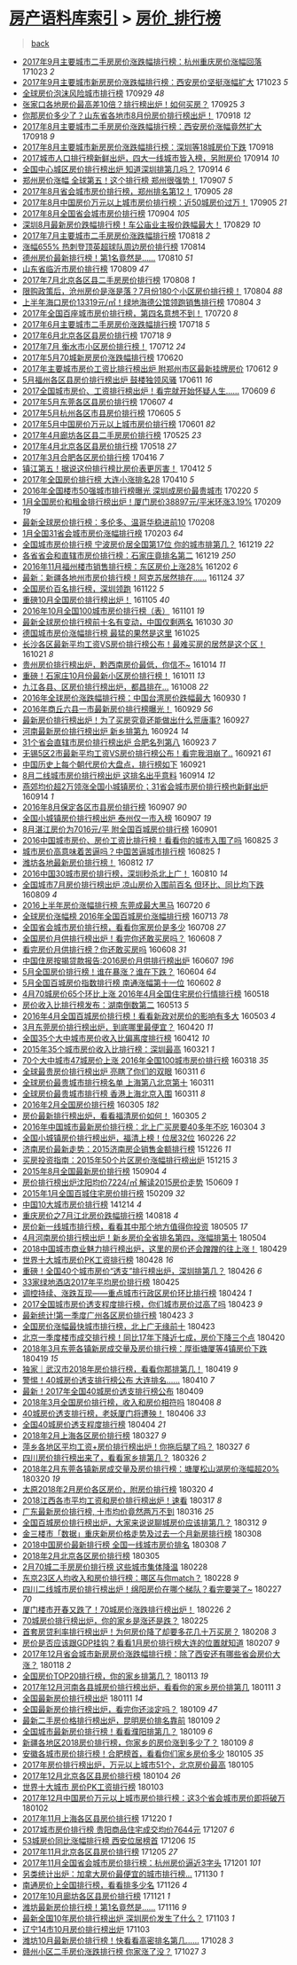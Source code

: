 [房产语料库索引](../../README.md)  > [房价_排行榜](房价_排行榜.md)
====
> [back](../README.md)

- [2017年9月主要城市二手房房价涨跌幅排行榜：杭州重庆房价涨幅回落](http://jkwz.applinzi.com/ittc/7027656280276206608.html#2017%E5%B9%B49%E6%9C%88%E4%B8%BB%E8%A6%81%E5%9F%8E%E5%B8%82%E4%BA%8C%E6%89%8B%E6%88%BF%E6%88%BF%E4%BB%B7%E6%B6%A8%E8%B7%8C%E5%B9%85%E6%8E%92%E8%A1%8C%E6%A6%9C%EF%BC%9A%E6%9D%AD%E5%B7%9E%E9%87%8D%E5%BA%86%E6%88%BF%E4%BB%B7%E6%B6%A8%E5%B9%85%E5%9B%9E%E8%90%BD) 171023 *2* 
- [2017年9月主要城市新房房价涨跌幅排行榜：西安房价坚挺涨幅扩大](http://jkwz.applinzi.com/ittc/7027646519044473873.html#2017%E5%B9%B49%E6%9C%88%E4%B8%BB%E8%A6%81%E5%9F%8E%E5%B8%82%E6%96%B0%E6%88%BF%E6%88%BF%E4%BB%B7%E6%B6%A8%E8%B7%8C%E5%B9%85%E6%8E%92%E8%A1%8C%E6%A6%9C%EF%BC%9A%E8%A5%BF%E5%AE%89%E6%88%BF%E4%BB%B7%E5%9D%9A%E6%8C%BA%E6%B6%A8%E5%B9%85%E6%89%A9%E5%A4%A7) 171023 *5* 
- [全球房价泡沫风险城市排行榜](http://jkwz.applinzi.com/ittc/7018838606490371089.html#%E5%85%A8%E7%90%83%E6%88%BF%E4%BB%B7%E6%B3%A1%E6%B2%AB%E9%A3%8E%E9%99%A9%E5%9F%8E%E5%B8%82%E6%8E%92%E8%A1%8C%E6%A6%9C) 170929 *48* 
- [张家口各地房价最高差10倍？排行榜出炉！如何买房？](http://jkwz.applinzi.com/ittc/7017225674119709713.html#%E5%BC%A0%E5%AE%B6%E5%8F%A3%E5%90%84%E5%9C%B0%E6%88%BF%E4%BB%B7%E6%9C%80%E9%AB%98%E5%B7%AE10%E5%80%8D%EF%BC%9F%E6%8E%92%E8%A1%8C%E6%A6%9C%E5%87%BA%E7%82%89%EF%BC%81%E5%A6%82%E4%BD%95%E4%B9%B0%E6%88%BF%EF%BC%9F) 170925 *3* 
- [你那房价多少了？山东省各地市8月份房价排行榜出炉！](http://jkwz.applinzi.com/ittc/7014669895319700497.html#%E4%BD%A0%E9%82%A3%E6%88%BF%E4%BB%B7%E5%A4%9A%E5%B0%91%E4%BA%86%EF%BC%9F%E5%B1%B1%E4%B8%9C%E7%9C%81%E5%90%84%E5%9C%B0%E5%B8%828%E6%9C%88%E4%BB%BD%E6%88%BF%E4%BB%B7%E6%8E%92%E8%A1%8C%E6%A6%9C%E5%87%BA%E7%82%89%EF%BC%81) 170918 *12* 
- [2017年8月主要城市二手房房价涨跌幅排行榜：西安房价涨幅竟然扩大](http://jkwz.applinzi.com/ittc/7014623207171294225.html#2017%E5%B9%B48%E6%9C%88%E4%B8%BB%E8%A6%81%E5%9F%8E%E5%B8%82%E4%BA%8C%E6%89%8B%E6%88%BF%E6%88%BF%E4%BB%B7%E6%B6%A8%E8%B7%8C%E5%B9%85%E6%8E%92%E8%A1%8C%E6%A6%9C%EF%BC%9A%E8%A5%BF%E5%AE%89%E6%88%BF%E4%BB%B7%E6%B6%A8%E5%B9%85%E7%AB%9F%E7%84%B6%E6%89%A9%E5%A4%A7) 170918 *9* 
- [2017年8月主要城市新房房价涨跌幅排行榜：深圳等18城房价下跌](http://jkwz.applinzi.com/ittc/7014596995069772817.html#2017%E5%B9%B48%E6%9C%88%E4%B8%BB%E8%A6%81%E5%9F%8E%E5%B8%82%E6%96%B0%E6%88%BF%E6%88%BF%E4%BB%B7%E6%B6%A8%E8%B7%8C%E5%B9%85%E6%8E%92%E8%A1%8C%E6%A6%9C%EF%BC%9A%E6%B7%B1%E5%9C%B3%E7%AD%8918%E5%9F%8E%E6%88%BF%E4%BB%B7%E4%B8%8B%E8%B7%8C) 170918  
- [2017城市人口排行榜新鲜出炉，四大一线城市皆入榜，另附房价](http://jkwz.applinzi.com/ittc/7013182086209602576.html#2017%E5%9F%8E%E5%B8%82%E4%BA%BA%E5%8F%A3%E6%8E%92%E8%A1%8C%E6%A6%9C%E6%96%B0%E9%B2%9C%E5%87%BA%E7%82%89%EF%BC%8C%E5%9B%9B%E5%A4%A7%E4%B8%80%E7%BA%BF%E5%9F%8E%E5%B8%82%E7%9A%86%E5%85%A5%E6%A6%9C%EF%BC%8C%E5%8F%A6%E9%99%84%E6%88%BF%E4%BB%B7) 170914 *10* 
- [全国中心城区房价排行榜出炉 知道深圳排第几吗？](http://jkwz.applinzi.com/ittc/7013194187959436305.html#%E5%85%A8%E5%9B%BD%E4%B8%AD%E5%BF%83%E5%9F%8E%E5%8C%BA%E6%88%BF%E4%BB%B7%E6%8E%92%E8%A1%8C%E6%A6%9C%E5%87%BA%E7%82%89+%E7%9F%A5%E9%81%93%E6%B7%B1%E5%9C%B3%E6%8E%92%E7%AC%AC%E5%87%A0%E5%90%97%EF%BC%9F) 170914 *6* 
- [郑州房价涨幅 全球第五！这个排行榜 郑州很强势！](http://jkwz.applinzi.com/ittc/7010498466999174161.html#%E9%83%91%E5%B7%9E%E6%88%BF%E4%BB%B7%E6%B6%A8%E5%B9%85+%E5%85%A8%E7%90%83%E7%AC%AC%E4%BA%94%EF%BC%81%E8%BF%99%E4%B8%AA%E6%8E%92%E8%A1%8C%E6%A6%9C+%E9%83%91%E5%B7%9E%E5%BE%88%E5%BC%BA%E5%8A%BF%EF%BC%81) 170907 *5* 
- [2017年8月省会城市房价排行榜，郑州排名第12！](http://jkwz.applinzi.com/ittc/7009861618589254673.html#2017%E5%B9%B48%E6%9C%88%E7%9C%81%E4%BC%9A%E5%9F%8E%E5%B8%82%E6%88%BF%E4%BB%B7%E6%8E%92%E8%A1%8C%E6%A6%9C%EF%BC%8C%E9%83%91%E5%B7%9E%E6%8E%92%E5%90%8D%E7%AC%AC12%EF%BC%81) 170905 *28* 
- [2017年8月中国房价万元以上城市房价排行榜：近50城房价过万！](http://jkwz.applinzi.com/ittc/7009762284363318288.html#2017%E5%B9%B48%E6%9C%88%E4%B8%AD%E5%9B%BD%E6%88%BF%E4%BB%B7%E4%B8%87%E5%85%83%E4%BB%A5%E4%B8%8A%E5%9F%8E%E5%B8%82%E6%88%BF%E4%BB%B7%E6%8E%92%E8%A1%8C%E6%A6%9C%EF%BC%9A%E8%BF%9150%E5%9F%8E%E6%88%BF%E4%BB%B7%E8%BF%87%E4%B8%87%EF%BC%81) 170905 *21* 
- [2017年8月全国省会城市房价排行榜](http://jkwz.applinzi.com/ittc/7009501604607427600.html#2017%E5%B9%B48%E6%9C%88%E5%85%A8%E5%9B%BD%E7%9C%81%E4%BC%9A%E5%9F%8E%E5%B8%82%E6%88%BF%E4%BB%B7%E6%8E%92%E8%A1%8C%E6%A6%9C) 170904 *105* 
- [深圳8月最新房价跌幅排行榜！车公庙业主报价跌幅最大！](http://jkwz.applinzi.com/ittc/7007254761487991824.html#%E6%B7%B1%E5%9C%B38%E6%9C%88%E6%9C%80%E6%96%B0%E6%88%BF%E4%BB%B7%E8%B7%8C%E5%B9%85%E6%8E%92%E8%A1%8C%E6%A6%9C%EF%BC%81%E8%BD%A6%E5%85%AC%E5%BA%99%E4%B8%9A%E4%B8%BB%E6%8A%A5%E4%BB%B7%E8%B7%8C%E5%B9%85%E6%9C%80%E5%A4%A7%EF%BC%81) 170829 *10* 
- [2017年7月主要城市二手房房价涨跌幅排行榜](http://jkwz.applinzi.com/ittc/7003107964419048465.html#2017%E5%B9%B47%E6%9C%88%E4%B8%BB%E8%A6%81%E5%9F%8E%E5%B8%82%E4%BA%8C%E6%89%8B%E6%88%BF%E6%88%BF%E4%BB%B7%E6%B6%A8%E8%B7%8C%E5%B9%85%E6%8E%92%E8%A1%8C%E6%A6%9C) 170818 *2* 
- [涨幅655% 热刺登顶英超球队周边房价排行榜](http://jkwz.applinzi.com/ittc/7001749638397559825.html#%E6%B6%A8%E5%B9%85655%25+%E7%83%AD%E5%88%BA%E7%99%BB%E9%A1%B6%E8%8B%B1%E8%B6%85%E7%90%83%E9%98%9F%E5%91%A8%E8%BE%B9%E6%88%BF%E4%BB%B7%E6%8E%92%E8%A1%8C%E6%A6%9C) 170814  
- [德州房价最新排行榜！第1名竟然是……](http://jkwz.applinzi.com/ittc/7000242854373622801.html#%E5%BE%B7%E5%B7%9E%E6%88%BF%E4%BB%B7%E6%9C%80%E6%96%B0%E6%8E%92%E8%A1%8C%E6%A6%9C%EF%BC%81%E7%AC%AC1%E5%90%8D%E7%AB%9F%E7%84%B6%E6%98%AF%E2%80%A6%E2%80%A6) 170810 *51* 
- [山东省临沂市房价排行榜](http://jkwz.applinzi.com/ittc/6999743096869618705.html#%E5%B1%B1%E4%B8%9C%E7%9C%81%E4%B8%B4%E6%B2%82%E5%B8%82%E6%88%BF%E4%BB%B7%E6%8E%92%E8%A1%8C%E6%A6%9C) 170809 *47* 
- [2017年7月北京各区县二手房房价排行榜](http://jkwz.applinzi.com/ittc/6999470338453554193.html#2017%E5%B9%B47%E6%9C%88%E5%8C%97%E4%BA%AC%E5%90%84%E5%8C%BA%E5%8E%BF%E4%BA%8C%E6%89%8B%E6%88%BF%E6%88%BF%E4%BB%B7%E6%8E%92%E8%A1%8C%E6%A6%9C) 170808 *1* 
- [限购政策后，沧州房价是涨是落？7月份180个小区房价排行榜！](http://jkwz.applinzi.com/ittc/6997921368690394128.html#%E9%99%90%E8%B4%AD%E6%94%BF%E7%AD%96%E5%90%8E%EF%BC%8C%E6%B2%A7%E5%B7%9E%E6%88%BF%E4%BB%B7%E6%98%AF%E6%B6%A8%E6%98%AF%E8%90%BD%EF%BC%9F7%E6%9C%88%E4%BB%BD180%E4%B8%AA%E5%B0%8F%E5%8C%BA%E6%88%BF%E4%BB%B7%E6%8E%92%E8%A1%8C%E6%A6%9C%EF%BC%81) 170804 *88* 
- [上半年海口房价13319元/㎡！绿地海德公馆领跑销售排行榜](http://jkwz.applinzi.com/ittc/6997914655673287697.html#%E4%B8%8A%E5%8D%8A%E5%B9%B4%E6%B5%B7%E5%8F%A3%E6%88%BF%E4%BB%B713319%E5%85%83%2F%E3%8E%A1%EF%BC%81%E7%BB%BF%E5%9C%B0%E6%B5%B7%E5%BE%B7%E5%85%AC%E9%A6%86%E9%A2%86%E8%B7%91%E9%94%80%E5%94%AE%E6%8E%92%E8%A1%8C%E6%A6%9C) 170804 *3* 
- [2017年全国百座城市房价排行榜，第四名意想不到！](http://jkwz.applinzi.com/ittc/6992331570919506960.html#2017%E5%B9%B4%E5%85%A8%E5%9B%BD%E7%99%BE%E5%BA%A7%E5%9F%8E%E5%B8%82%E6%88%BF%E4%BB%B7%E6%8E%92%E8%A1%8C%E6%A6%9C%EF%BC%8C%E7%AC%AC%E5%9B%9B%E5%90%8D%E6%84%8F%E6%83%B3%E4%B8%8D%E5%88%B0%EF%BC%81) 170720 *8* 
- [2017年6月主要城市二手房房价涨跌幅排行榜](http://jkwz.applinzi.com/ittc/6991692720035595281.html#2017%E5%B9%B46%E6%9C%88%E4%B8%BB%E8%A6%81%E5%9F%8E%E5%B8%82%E4%BA%8C%E6%89%8B%E6%88%BF%E6%88%BF%E4%BB%B7%E6%B6%A8%E8%B7%8C%E5%B9%85%E6%8E%92%E8%A1%8C%E6%A6%9C) 170718 *5* 
- [2017年6月北京各区县房价排行榜](http://jkwz.applinzi.com/ittc/6991686664102347792.html#2017%E5%B9%B46%E6%9C%88%E5%8C%97%E4%BA%AC%E5%90%84%E5%8C%BA%E5%8E%BF%E6%88%BF%E4%BB%B7%E6%8E%92%E8%A1%8C%E6%A6%9C) 170718 *9* 
- [2017年7月 衡水市小区房价排行榜！](http://jkwz.applinzi.com/ittc/6989407223707862033.html#2017%E5%B9%B47%E6%9C%88+%E8%A1%A1%E6%B0%B4%E5%B8%82%E5%B0%8F%E5%8C%BA%E6%88%BF%E4%BB%B7%E6%8E%92%E8%A1%8C%E6%A6%9C%EF%BC%81) 170712 *24* 
- [2017年5月70城新房房价涨跌幅排行榜](http://jkwz.applinzi.com/ittc/6981283408666690565.html#2017%E5%B9%B45%E6%9C%8870%E5%9F%8E%E6%96%B0%E6%88%BF%E6%88%BF%E4%BB%B7%E6%B6%A8%E8%B7%8C%E5%B9%85%E6%8E%92%E8%A1%8C%E6%A6%9C) 170620  
- [2017年主要城市房价工资比排行榜出炉 附郑州市区最新挂牌房价](http://jkwz.applinzi.com/ittc/6978287075307553797.html#2017%E5%B9%B4%E4%B8%BB%E8%A6%81%E5%9F%8E%E5%B8%82%E6%88%BF%E4%BB%B7%E5%B7%A5%E8%B5%84%E6%AF%94%E6%8E%92%E8%A1%8C%E6%A6%9C%E5%87%BA%E7%82%89+%E9%99%84%E9%83%91%E5%B7%9E%E5%B8%82%E5%8C%BA%E6%9C%80%E6%96%B0%E6%8C%82%E7%89%8C%E6%88%BF%E4%BB%B7) 170612 *9* 
- [5月福州各区县房价排行榜出炉 鼓楼独领风骚](http://jkwz.applinzi.com/ittc/6977961766242747396.html#5%E6%9C%88%E7%A6%8F%E5%B7%9E%E5%90%84%E5%8C%BA%E5%8E%BF%E6%88%BF%E4%BB%B7%E6%8E%92%E8%A1%8C%E6%A6%9C%E5%87%BA%E7%82%89+%E9%BC%93%E6%A5%BC%E7%8B%AC%E9%A2%86%E9%A3%8E%E9%AA%9A) 170611 *16* 
- [2017全国城市房价、工资排行榜出炉！看完就开始怀疑人生……](http://jkwz.applinzi.com/ittc/6977186833438868485.html#2017%E5%85%A8%E5%9B%BD%E5%9F%8E%E5%B8%82%E6%88%BF%E4%BB%B7%E3%80%81%E5%B7%A5%E8%B5%84%E6%8E%92%E8%A1%8C%E6%A6%9C%E5%87%BA%E7%82%89%EF%BC%81%E7%9C%8B%E5%AE%8C%E5%B0%B1%E5%BC%80%E5%A7%8B%E6%80%80%E7%96%91%E4%BA%BA%E7%94%9F%E2%80%A6%E2%80%A6) 170609 *6* 
- [2017年5月东莞各区县房价排行榜](http://jkwz.applinzi.com/ittc/6976449689569215492.html#2017%E5%B9%B45%E6%9C%88%E4%B8%9C%E8%8E%9E%E5%90%84%E5%8C%BA%E5%8E%BF%E6%88%BF%E4%BB%B7%E6%8E%92%E8%A1%8C%E6%A6%9C) 170607 *4* 
- [2017年5月杭州各区市县房价排行榜](http://jkwz.applinzi.com/ittc/6975742723188327429.html#2017%E5%B9%B45%E6%9C%88%E6%9D%AD%E5%B7%9E%E5%90%84%E5%8C%BA%E5%B8%82%E5%8E%BF%E6%88%BF%E4%BB%B7%E6%8E%92%E8%A1%8C%E6%A6%9C) 170605 *5* 
- [2017年5月中国房价万元以上城市房价排行榜](http://jkwz.applinzi.com/ittc/6974252828330558468.html#2017%E5%B9%B45%E6%9C%88%E4%B8%AD%E5%9B%BD%E6%88%BF%E4%BB%B7%E4%B8%87%E5%85%83%E4%BB%A5%E4%B8%8A%E5%9F%8E%E5%B8%82%E6%88%BF%E4%BB%B7%E6%8E%92%E8%A1%8C%E6%A6%9C) 170601 *82* 
- [2017年4月廊坊各区县二手房房价排行榜](http://jkwz.applinzi.com/ittc/6971560349084943365.html#2017%E5%B9%B44%E6%9C%88%E5%BB%8A%E5%9D%8A%E5%90%84%E5%8C%BA%E5%8E%BF%E4%BA%8C%E6%89%8B%E6%88%BF%E6%88%BF%E4%BB%B7%E6%8E%92%E8%A1%8C%E6%A6%9C) 170525 *23* 
- [2017年4月北京各区县房价排行榜](http://jkwz.applinzi.com/ittc/6968935613683205125.html#2017%E5%B9%B44%E6%9C%88%E5%8C%97%E4%BA%AC%E5%90%84%E5%8C%BA%E5%8E%BF%E6%88%BF%E4%BB%B7%E6%8E%92%E8%A1%8C%E6%A6%9C) 170518 *27* 
- [2017年3月合肥各区房价排行榜](http://jkwz.applinzi.com/ittc/6957081184415777796.html#2017%E5%B9%B43%E6%9C%88%E5%90%88%E8%82%A5%E5%90%84%E5%8C%BA%E6%88%BF%E4%BB%B7%E6%8E%92%E8%A1%8C%E6%A6%9C) 170416 *7* 
- [镇江第五！据说这份排行榜比房价表更厉害！](http://jkwz.applinzi.com/ittc/6955767736926995460.html#%E9%95%87%E6%B1%9F%E7%AC%AC%E4%BA%94%EF%BC%81%E6%8D%AE%E8%AF%B4%E8%BF%99%E4%BB%BD%E6%8E%92%E8%A1%8C%E6%A6%9C%E6%AF%94%E6%88%BF%E4%BB%B7%E8%A1%A8%E6%9B%B4%E5%8E%89%E5%AE%B3%EF%BC%81) 170412 *5* 
- [2017年全国房价排行榜 大连小涨排名28](http://jkwz.applinzi.com/ittc/6955015020508349444.html#2017%E5%B9%B4%E5%85%A8%E5%9B%BD%E6%88%BF%E4%BB%B7%E6%8E%92%E8%A1%8C%E6%A6%9C+%E5%A4%A7%E8%BF%9E%E5%B0%8F%E6%B6%A8%E6%8E%92%E5%90%8D28) 170410 *5* 
- [2016年全国楼市50强城市排行榜曝光 深圳成房价最贵城市](http://jkwz.applinzi.com/ittc/6936833667812033541.html#2016%E5%B9%B4%E5%85%A8%E5%9B%BD%E6%A5%BC%E5%B8%8250%E5%BC%BA%E5%9F%8E%E5%B8%82%E6%8E%92%E8%A1%8C%E6%A6%9C%E6%9B%9D%E5%85%89+%E6%B7%B1%E5%9C%B3%E6%88%90%E6%88%BF%E4%BB%B7%E6%9C%80%E8%B4%B5%E5%9F%8E%E5%B8%82) 170220 *5* 
- [1月全国房价和租金排行榜出炉！厦门房价38897元/平米环涨3.19%](http://jkwz.applinzi.com/ittc/6932691087016854533.html#1%E6%9C%88%E5%85%A8%E5%9B%BD%E6%88%BF%E4%BB%B7%E5%92%8C%E7%A7%9F%E9%87%91%E6%8E%92%E8%A1%8C%E6%A6%9C%E5%87%BA%E7%82%89%EF%BC%81%E5%8E%A6%E9%97%A8%E6%88%BF%E4%BB%B738897%E5%85%83%2F%E5%B9%B3%E7%B1%B3%E7%8E%AF%E6%B6%A83.19%25) 170209 *19* 
- [最新全球房价排行榜：多伦多、温哥华稳进前10](http://jkwz.applinzi.com/ittc/6932115262731191300.html#%E6%9C%80%E6%96%B0%E5%85%A8%E7%90%83%E6%88%BF%E4%BB%B7%E6%8E%92%E8%A1%8C%E6%A6%9C%EF%BC%9A%E5%A4%9A%E4%BC%A6%E5%A4%9A%E3%80%81%E6%B8%A9%E5%93%A5%E5%8D%8E%E7%A8%B3%E8%BF%9B%E5%89%8D10) 170208  
- [1月全国31省会城市房价涨幅排行榜](http://jkwz.applinzi.com/ittc/6930470973232120837.html#1%E6%9C%88%E5%85%A8%E5%9B%BD31%E7%9C%81%E4%BC%9A%E5%9F%8E%E5%B8%82%E6%88%BF%E4%BB%B7%E6%B6%A8%E5%B9%85%E6%8E%92%E8%A1%8C%E6%A6%9C) 170203 *64* 
- [全国城市房价排行榜 宁波房价居全国第17位 你的城市排第几？](http://jkwz.applinzi.com/ittc/6913387315077841924.html#%E5%85%A8%E5%9B%BD%E5%9F%8E%E5%B8%82%E6%88%BF%E4%BB%B7%E6%8E%92%E8%A1%8C%E6%A6%9C+%E5%AE%81%E6%B3%A2%E6%88%BF%E4%BB%B7%E5%B1%85%E5%85%A8%E5%9B%BD%E7%AC%AC17%E4%BD%8D+%E4%BD%A0%E7%9A%84%E5%9F%8E%E5%B8%82%E6%8E%92%E7%AC%AC%E5%87%A0%EF%BC%9F) 161219 *22* 
- [各省省会和直辖市房价排行榜：石家庄竟排名第二](http://jkwz.applinzi.com/ittc/6913289732863034372.html#%E5%90%84%E7%9C%81%E7%9C%81%E4%BC%9A%E5%92%8C%E7%9B%B4%E8%BE%96%E5%B8%82%E6%88%BF%E4%BB%B7%E6%8E%92%E8%A1%8C%E6%A6%9C%EF%BC%9A%E7%9F%B3%E5%AE%B6%E5%BA%84%E7%AB%9F%E6%8E%92%E5%90%8D%E7%AC%AC%E4%BA%8C) 161219 *250* 
- [2016年11月福州楼市销售排行榜：东区房价上涨28%](http://jkwz.applinzi.com/ittc/6906975471907898372.html#2016%E5%B9%B411%E6%9C%88%E7%A6%8F%E5%B7%9E%E6%A5%BC%E5%B8%82%E9%94%80%E5%94%AE%E6%8E%92%E8%A1%8C%E6%A6%9C%EF%BC%9A%E4%B8%9C%E5%8C%BA%E6%88%BF%E4%BB%B7%E4%B8%8A%E6%B6%A828%25) 161202 *6* 
- [最新：新疆各地州市房价排行榜！阿克苏居然排在……](http://jkwz.applinzi.com/ittc/6904000892692333572.html#%E6%9C%80%E6%96%B0%EF%BC%9A%E6%96%B0%E7%96%86%E5%90%84%E5%9C%B0%E5%B7%9E%E5%B8%82%E6%88%BF%E4%BB%B7%E6%8E%92%E8%A1%8C%E6%A6%9C%EF%BC%81%E9%98%BF%E5%85%8B%E8%8B%8F%E5%B1%85%E7%84%B6%E6%8E%92%E5%9C%A8%E2%80%A6%E2%80%A6) 161124 *37* 
- [全国房价百名排行榜，深圳领跑](http://jkwz.applinzi.com/ittc/6902578973078193156.html#%E5%85%A8%E5%9B%BD%E6%88%BF%E4%BB%B7%E7%99%BE%E5%90%8D%E6%8E%92%E8%A1%8C%E6%A6%9C%EF%BC%8C%E6%B7%B1%E5%9C%B3%E9%A2%86%E8%B7%91) 161122 *5* 
- [重磅10月全国房价排行榜出炉！](http://jkwz.applinzi.com/ittc/6896967250476532740.html#%E9%87%8D%E7%A3%8510%E6%9C%88%E5%85%A8%E5%9B%BD%E6%88%BF%E4%BB%B7%E6%8E%92%E8%A1%8C%E6%A6%9C%E5%87%BA%E7%82%89%EF%BC%81) 161105 *40* 
- [2016年10月全国100城市房价排行榜（表）](http://jkwz.applinzi.com/ittc/6895552471878861828.html#2016%E5%B9%B410%E6%9C%88%E5%85%A8%E5%9B%BD100%E5%9F%8E%E5%B8%82%E6%88%BF%E4%BB%B7%E6%8E%92%E8%A1%8C%E6%A6%9C%EF%BC%88%E8%A1%A8%EF%BC%89) 161101 *19* 
- [最新全球房价排行榜前十名有变动，中国仅剩两名](http://jkwz.applinzi.com/ittc/6894936675716695045.html#%E6%9C%80%E6%96%B0%E5%85%A8%E7%90%83%E6%88%BF%E4%BB%B7%E6%8E%92%E8%A1%8C%E6%A6%9C%E5%89%8D%E5%8D%81%E5%90%8D%E6%9C%89%E5%8F%98%E5%8A%A8%EF%BC%8C%E4%B8%AD%E5%9B%BD%E4%BB%85%E5%89%A9%E4%B8%A4%E5%90%8D) 161030 *30* 
- [德国城市房价涨幅排行榜 最猛的果然是这里](http://jkwz.applinzi.com/ittc/6893000922963117061.html#%E5%BE%B7%E5%9B%BD%E5%9F%8E%E5%B8%82%E6%88%BF%E4%BB%B7%E6%B6%A8%E5%B9%85%E6%8E%92%E8%A1%8C%E6%A6%9C+%E6%9C%80%E7%8C%9B%E7%9A%84%E6%9E%9C%E7%84%B6%E6%98%AF%E8%BF%99%E9%87%8C) 161025  
- [长沙各区最新平均工资VS房价排行榜公布！最难买房的居然是这个区！](http://jkwz.applinzi.com/ittc/6891484936833336325.html#%E9%95%BF%E6%B2%99%E5%90%84%E5%8C%BA%E6%9C%80%E6%96%B0%E5%B9%B3%E5%9D%87%E5%B7%A5%E8%B5%84VS%E6%88%BF%E4%BB%B7%E6%8E%92%E8%A1%8C%E6%A6%9C%E5%85%AC%E5%B8%83%EF%BC%81%E6%9C%80%E9%9A%BE%E4%B9%B0%E6%88%BF%E7%9A%84%E5%B1%85%E7%84%B6%E6%98%AF%E8%BF%99%E4%B8%AA%E5%8C%BA%EF%BC%81) 161021 *8* 
- [贵州房价排行榜出炉，黔西南房价最低，你信不~](http://jkwz.applinzi.com/ittc/6888874152433288197.html#%E8%B4%B5%E5%B7%9E%E6%88%BF%E4%BB%B7%E6%8E%92%E8%A1%8C%E6%A6%9C%E5%87%BA%E7%82%89%EF%BC%8C%E9%BB%94%E8%A5%BF%E5%8D%97%E6%88%BF%E4%BB%B7%E6%9C%80%E4%BD%8E%EF%BC%8C%E4%BD%A0%E4%BF%A1%E4%B8%8D%7E) 161014 *11* 
- [重磅！石家庄10月份最新小区房价排行榜！](http://jkwz.applinzi.com/ittc/6887739818372498436.html#%E9%87%8D%E7%A3%85%EF%BC%81%E7%9F%B3%E5%AE%B6%E5%BA%8410%E6%9C%88%E4%BB%BD%E6%9C%80%E6%96%B0%E5%B0%8F%E5%8C%BA%E6%88%BF%E4%BB%B7%E6%8E%92%E8%A1%8C%E6%A6%9C%EF%BC%81) 161011 *13* 
- [九江各县、区房价排行榜出炉，都昌排在...](http://jkwz.applinzi.com/ittc/6886738351364768772.html#%E4%B9%9D%E6%B1%9F%E5%90%84%E5%8E%BF%E3%80%81%E5%8C%BA%E6%88%BF%E4%BB%B7%E6%8E%92%E8%A1%8C%E6%A6%9C%E5%87%BA%E7%82%89%EF%BC%8C%E9%83%BD%E6%98%8C%E6%8E%92%E5%9C%A8...) 161008 *22* 
- [2016年全球房价涨跌幅排行榜：中国台湾房价跌幅最大](http://jkwz.applinzi.com/ittc/6883617517863437316.html#2016%E5%B9%B4%E5%85%A8%E7%90%83%E6%88%BF%E4%BB%B7%E6%B6%A8%E8%B7%8C%E5%B9%85%E6%8E%92%E8%A1%8C%E6%A6%9C%EF%BC%9A%E4%B8%AD%E5%9B%BD%E5%8F%B0%E6%B9%BE%E6%88%BF%E4%BB%B7%E8%B7%8C%E5%B9%85%E6%9C%80%E5%A4%A7) 160930 *1* 
- [2016年商丘六县一市最新房价排行榜曝光！](http://jkwz.applinzi.com/ittc/6883236490531832836.html#2016%E5%B9%B4%E5%95%86%E4%B8%98%E5%85%AD%E5%8E%BF%E4%B8%80%E5%B8%82%E6%9C%80%E6%96%B0%E6%88%BF%E4%BB%B7%E6%8E%92%E8%A1%8C%E6%A6%9C%E6%9B%9D%E5%85%89%EF%BC%81) 160929 *56* 
- [最新房价排行榜出炉！为了买房究竟还能做出什么荒唐事?](http://jkwz.applinzi.com/ittc/6882531007588205572.html#%E6%9C%80%E6%96%B0%E6%88%BF%E4%BB%B7%E6%8E%92%E8%A1%8C%E6%A6%9C%E5%87%BA%E7%82%89%EF%BC%81%E4%B8%BA%E4%BA%86%E4%B9%B0%E6%88%BF%E7%A9%B6%E7%AB%9F%E8%BF%98%E8%83%BD%E5%81%9A%E5%87%BA%E4%BB%80%E4%B9%88%E8%8D%92%E5%94%90%E4%BA%8B%3F) 160927  
- [河南最新房价排行榜出炉 新乡排第九](http://jkwz.applinzi.com/ittc/6881519739318305797.html#%E6%B2%B3%E5%8D%97%E6%9C%80%E6%96%B0%E6%88%BF%E4%BB%B7%E6%8E%92%E8%A1%8C%E6%A6%9C%E5%87%BA%E7%82%89+%E6%96%B0%E4%B9%A1%E6%8E%92%E7%AC%AC%E4%B9%9D) 160924 *14* 
- [31个省会直辖市房价排行榜出炉 合肥名列第八](http://jkwz.applinzi.com/ittc/6881110501899109381.html#31%E4%B8%AA%E7%9C%81%E4%BC%9A%E7%9B%B4%E8%BE%96%E5%B8%82%E6%88%BF%E4%BB%B7%E6%8E%92%E8%A1%8C%E6%A6%9C%E5%87%BA%E7%82%89+%E5%90%88%E8%82%A5%E5%90%8D%E5%88%97%E7%AC%AC%E5%85%AB) 160923 *7* 
- [无锡5区2市最新平均工资VS房价排行榜公布！看完我泪崩了..](http://jkwz.applinzi.com/ittc/6880312263096927236.html#%E6%97%A0%E9%94%A15%E5%8C%BA2%E5%B8%82%E6%9C%80%E6%96%B0%E5%B9%B3%E5%9D%87%E5%B7%A5%E8%B5%84VS%E6%88%BF%E4%BB%B7%E6%8E%92%E8%A1%8C%E6%A6%9C%E5%85%AC%E5%B8%83%EF%BC%81%E7%9C%8B%E5%AE%8C%E6%88%91%E6%B3%AA%E5%B4%A9%E4%BA%86..) 160921 *61* 
- [中国历史上每个朝代房价大盘点，排行榜如下](http://jkwz.applinzi.com/ittc/6880238482575868932.html#%E4%B8%AD%E5%9B%BD%E5%8E%86%E5%8F%B2%E4%B8%8A%E6%AF%8F%E4%B8%AA%E6%9C%9D%E4%BB%A3%E6%88%BF%E4%BB%B7%E5%A4%A7%E7%9B%98%E7%82%B9%EF%BC%8C%E6%8E%92%E8%A1%8C%E6%A6%9C%E5%A6%82%E4%B8%8B) 160921  
- [8月二线城市房价排行榜出炉 这排名出乎意料](http://jkwz.applinzi.com/ittc/6877724621142492164.html#8%E6%9C%88%E4%BA%8C%E7%BA%BF%E5%9F%8E%E5%B8%82%E6%88%BF%E4%BB%B7%E6%8E%92%E8%A1%8C%E6%A6%9C%E5%87%BA%E7%82%89+%E8%BF%99%E6%8E%92%E5%90%8D%E5%87%BA%E4%B9%8E%E6%84%8F%E6%96%99) 160914 *12* 
- [燕郊均价超2万领涨全国小城镇房价；31省会城市房价排行榜也新鲜出炉](http://jkwz.applinzi.com/ittc/6877679571402490885.html#%E7%87%95%E9%83%8A%E5%9D%87%E4%BB%B7%E8%B6%852%E4%B8%87%E9%A2%86%E6%B6%A8%E5%85%A8%E5%9B%BD%E5%B0%8F%E5%9F%8E%E9%95%87%E6%88%BF%E4%BB%B7%EF%BC%9B31%E7%9C%81%E4%BC%9A%E5%9F%8E%E5%B8%82%E6%88%BF%E4%BB%B7%E6%8E%92%E8%A1%8C%E6%A6%9C%E4%B9%9F%E6%96%B0%E9%B2%9C%E5%87%BA%E7%82%89) 160914 *1* 
- [2016年8月保定各区市县房价排行榜](http://jkwz.applinzi.com/ittc/6875087059651396613.html#2016%E5%B9%B48%E6%9C%88%E4%BF%9D%E5%AE%9A%E5%90%84%E5%8C%BA%E5%B8%82%E5%8E%BF%E6%88%BF%E4%BB%B7%E6%8E%92%E8%A1%8C%E6%A6%9C) 160907 *90* 
- [全国小城镇房价排行榜出炉 泰州仅一市入榜](http://jkwz.applinzi.com/ittc/6875015846421857285.html#%E5%85%A8%E5%9B%BD%E5%B0%8F%E5%9F%8E%E9%95%87%E6%88%BF%E4%BB%B7%E6%8E%92%E8%A1%8C%E6%A6%9C%E5%87%BA%E7%82%89+%E6%B3%B0%E5%B7%9E%E4%BB%85%E4%B8%80%E5%B8%82%E5%85%A5%E6%A6%9C) 160907 *19* 
- [8月湛江房价为7016元/平 附全国百城房价排行榜](http://jkwz.applinzi.com/ittc/6872856811543200772.html#8%E6%9C%88%E6%B9%9B%E6%B1%9F%E6%88%BF%E4%BB%B7%E4%B8%BA7016%E5%85%83%2F%E5%B9%B3+%E9%99%84%E5%85%A8%E5%9B%BD%E7%99%BE%E5%9F%8E%E6%88%BF%E4%BB%B7%E6%8E%92%E8%A1%8C%E6%A6%9C) 160901  
- [2016中国城市房价、房价工资比排行榜！看看你的城市入围了吗](http://jkwz.applinzi.com/ittc/6870373845856420868.html#2016%E4%B8%AD%E5%9B%BD%E5%9F%8E%E5%B8%82%E6%88%BF%E4%BB%B7%E3%80%81%E6%88%BF%E4%BB%B7%E5%B7%A5%E8%B5%84%E6%AF%94%E6%8E%92%E8%A1%8C%E6%A6%9C%EF%BC%81%E7%9C%8B%E7%9C%8B%E4%BD%A0%E7%9A%84%E5%9F%8E%E5%B8%82%E5%85%A5%E5%9B%B4%E4%BA%86%E5%90%97) 160825 *3* 
- [城市房价高意味着苦逼吗？中国苦逼城市排行榜](http://jkwz.applinzi.com/ittc/6870328663882597381.html#%E5%9F%8E%E5%B8%82%E6%88%BF%E4%BB%B7%E9%AB%98%E6%84%8F%E5%91%B3%E7%9D%80%E8%8B%A6%E9%80%BC%E5%90%97%EF%BC%9F%E4%B8%AD%E5%9B%BD%E8%8B%A6%E9%80%BC%E5%9F%8E%E5%B8%82%E6%8E%92%E8%A1%8C%E6%A6%9C) 160825 *1* 
- [潍坊各地最新房价排行榜！](http://jkwz.applinzi.com/ittc/6865386366153786372.html#%E6%BD%8D%E5%9D%8A%E5%90%84%E5%9C%B0%E6%9C%80%E6%96%B0%E6%88%BF%E4%BB%B7%E6%8E%92%E8%A1%8C%E6%A6%9C%EF%BC%81) 160812 *17* 
- [2016中国30城市房价排行榜，深圳秒杀北上广！](http://jkwz.applinzi.com/ittc/6864393108711801861.html#2016%E4%B8%AD%E5%9B%BD30%E5%9F%8E%E5%B8%82%E6%88%BF%E4%BB%B7%E6%8E%92%E8%A1%8C%E6%A6%9C%EF%BC%8C%E6%B7%B1%E5%9C%B3%E7%A7%92%E6%9D%80%E5%8C%97%E4%B8%8A%E5%B9%BF%EF%BC%81) 160810 *14* 
- [全国城市7月房价排行榜出炉 凉山房价入围前百名 但环比、同比均下跌](http://jkwz.applinzi.com/ittc/6864347708965520388.html#%E5%85%A8%E5%9B%BD%E5%9F%8E%E5%B8%827%E6%9C%88%E6%88%BF%E4%BB%B7%E6%8E%92%E8%A1%8C%E6%A6%9C%E5%87%BA%E7%82%89+%E5%87%89%E5%B1%B1%E6%88%BF%E4%BB%B7%E5%85%A5%E5%9B%B4%E5%89%8D%E7%99%BE%E5%90%8D+%E4%BD%86%E7%8E%AF%E6%AF%94%E3%80%81%E5%90%8C%E6%AF%94%E5%9D%87%E4%B8%8B%E8%B7%8C) 160809 *4* 
- [2016上半年房价涨幅排行榜 东莞成最大黑马](http://jkwz.applinzi.com/ittc/6857017627578467332.html#2016%E4%B8%8A%E5%8D%8A%E5%B9%B4%E6%88%BF%E4%BB%B7%E6%B6%A8%E5%B9%85%E6%8E%92%E8%A1%8C%E6%A6%9C+%E4%B8%9C%E8%8E%9E%E6%88%90%E6%9C%80%E5%A4%A7%E9%BB%91%E9%A9%AC) 160720 *6* 
- [全球房价涨幅榜 2016年全国百城房价涨幅排行榜](http://jkwz.applinzi.com/ittc/6854387037716874244.html#%E5%85%A8%E7%90%83%E6%88%BF%E4%BB%B7%E6%B6%A8%E5%B9%85%E6%A6%9C+2016%E5%B9%B4%E5%85%A8%E5%9B%BD%E7%99%BE%E5%9F%8E%E6%88%BF%E4%BB%B7%E6%B6%A8%E5%B9%85%E6%8E%92%E8%A1%8C%E6%A6%9C) 160713 *78* 
- [全国省会城市房价排行榜，看看你家房价是多少](http://jkwz.applinzi.com/ittc/6852538281014854661.html#%E5%85%A8%E5%9B%BD%E7%9C%81%E4%BC%9A%E5%9F%8E%E5%B8%82%E6%88%BF%E4%BB%B7%E6%8E%92%E8%A1%8C%E6%A6%9C%EF%BC%8C%E7%9C%8B%E7%9C%8B%E4%BD%A0%E5%AE%B6%E6%88%BF%E4%BB%B7%E6%98%AF%E5%A4%9A%E5%B0%91) 160708 *27* 
- [全国房价月供排行榜出炉！看完你还敢买房吗？](http://jkwz.applinzi.com/ittc/6841427207351960580.html#%E5%85%A8%E5%9B%BD%E6%88%BF%E4%BB%B7%E6%9C%88%E4%BE%9B%E6%8E%92%E8%A1%8C%E6%A6%9C%E5%87%BA%E7%82%89%EF%BC%81%E7%9C%8B%E5%AE%8C%E4%BD%A0%E8%BF%98%E6%95%A2%E4%B9%B0%E6%88%BF%E5%90%97%EF%BC%9F) 160608 *7* 
- [看完房价月供排行榜？你还敢买房吗](http://jkwz.applinzi.com/ittc/6841311303368705028.html#%E7%9C%8B%E5%AE%8C%E6%88%BF%E4%BB%B7%E6%9C%88%E4%BE%9B%E6%8E%92%E8%A1%8C%E6%A6%9C%EF%BC%9F%E4%BD%A0%E8%BF%98%E6%95%A2%E4%B9%B0%E6%88%BF%E5%90%97) 160608 *31* 
- [中国住房按揭贷款报告:2016房价月供排行榜出炉](http://jkwz.applinzi.com/ittc/6840917782199534597.html#%E4%B8%AD%E5%9B%BD%E4%BD%8F%E6%88%BF%E6%8C%89%E6%8F%AD%E8%B4%B7%E6%AC%BE%E6%8A%A5%E5%91%8A%3A2016%E6%88%BF%E4%BB%B7%E6%9C%88%E4%BE%9B%E6%8E%92%E8%A1%8C%E6%A6%9C%E5%87%BA%E7%82%89) 160607 *196* 
- [5月全国房价排行榜！谁在暴涨？谁在下跌？](http://jkwz.applinzi.com/ittc/6839932348208251909.html#5%E6%9C%88%E5%85%A8%E5%9B%BD%E6%88%BF%E4%BB%B7%E6%8E%92%E8%A1%8C%E6%A6%9C%EF%BC%81%E8%B0%81%E5%9C%A8%E6%9A%B4%E6%B6%A8%EF%BC%9F%E8%B0%81%E5%9C%A8%E4%B8%8B%E8%B7%8C%EF%BC%9F) 160604 *64* 
- [5月全国百城房价指数排行榜 南通涨幅第十一位](http://jkwz.applinzi.com/ittc/6839051579357135876.html#5%E6%9C%88%E5%85%A8%E5%9B%BD%E7%99%BE%E5%9F%8E%E6%88%BF%E4%BB%B7%E6%8C%87%E6%95%B0%E6%8E%92%E8%A1%8C%E6%A6%9C+%E5%8D%97%E9%80%9A%E6%B6%A8%E5%B9%85%E7%AC%AC%E5%8D%81%E4%B8%80%E4%BD%8D) 160602 *8* 
- [4月70城房价65个环比上涨 2016年4月全国住宅房价行情排行榜](http://jkwz.applinzi.com/ittc/6833522709732262917.html#4%E6%9C%8870%E5%9F%8E%E6%88%BF%E4%BB%B765%E4%B8%AA%E7%8E%AF%E6%AF%94%E4%B8%8A%E6%B6%A8+2016%E5%B9%B44%E6%9C%88%E5%85%A8%E5%9B%BD%E4%BD%8F%E5%AE%85%E6%88%BF%E4%BB%B7%E8%A1%8C%E6%83%85%E6%8E%92%E8%A1%8C%E6%A6%9C) 160518  
- [房价收入比排行榜发布：湖南倒数第二](http://jkwz.applinzi.com/ittc/6831629925135942661.html#%E6%88%BF%E4%BB%B7%E6%94%B6%E5%85%A5%E6%AF%94%E6%8E%92%E8%A1%8C%E6%A6%9C%E5%8F%91%E5%B8%83%EF%BC%9A%E6%B9%96%E5%8D%97%E5%80%92%E6%95%B0%E7%AC%AC%E4%BA%8C) 160513 *5* 
- [2016年4月全国百城房价排行榜！看看新政对房价的影响有多大](http://jkwz.applinzi.com/ittc/6828118883336455173.html#2016%E5%B9%B44%E6%9C%88%E5%85%A8%E5%9B%BD%E7%99%BE%E5%9F%8E%E6%88%BF%E4%BB%B7%E6%8E%92%E8%A1%8C%E6%A6%9C%EF%BC%81%E7%9C%8B%E7%9C%8B%E6%96%B0%E6%94%BF%E5%AF%B9%E6%88%BF%E4%BB%B7%E7%9A%84%E5%BD%B1%E5%93%8D%E6%9C%89%E5%A4%9A%E5%A4%A7) 160503 *4* 
- [3月东莞房价排行榜出炉，到底哪里最便宜？](http://jkwz.applinzi.com/ittc/6823310188916245509.html#3%E6%9C%88%E4%B8%9C%E8%8E%9E%E6%88%BF%E4%BB%B7%E6%8E%92%E8%A1%8C%E6%A6%9C%E5%87%BA%E7%82%89%EF%BC%8C%E5%88%B0%E5%BA%95%E5%93%AA%E9%87%8C%E6%9C%80%E4%BE%BF%E5%AE%9C%EF%BC%9F) 160420 *11* 
- [全国35个大中城市房价收入比偏离度排行榜](http://jkwz.applinzi.com/ittc/6820203309679772677.html#%E5%85%A8%E5%9B%BD35%E4%B8%AA%E5%A4%A7%E4%B8%AD%E5%9F%8E%E5%B8%82%E6%88%BF%E4%BB%B7%E6%94%B6%E5%85%A5%E6%AF%94%E5%81%8F%E7%A6%BB%E5%BA%A6%E6%8E%92%E8%A1%8C%E6%A6%9C) 160412 *10* 
- [2015年35个城市房价收入比排行榜：深圳最高](http://jkwz.applinzi.com/ittc/6812067424752894981.html#2015%E5%B9%B435%E4%B8%AA%E5%9F%8E%E5%B8%82%E6%88%BF%E4%BB%B7%E6%94%B6%E5%85%A5%E6%AF%94%E6%8E%92%E8%A1%8C%E6%A6%9C%EF%BC%9A%E6%B7%B1%E5%9C%B3%E6%9C%80%E9%AB%98) 160321 *1* 
- [70个大中城市47城房价上涨 2016年全国100城市房价排行榜](http://jkwz.applinzi.com/ittc/6810895280769598469.html#70%E4%B8%AA%E5%A4%A7%E4%B8%AD%E5%9F%8E%E5%B8%8247%E5%9F%8E%E6%88%BF%E4%BB%B7%E4%B8%8A%E6%B6%A8+2016%E5%B9%B4%E5%85%A8%E5%9B%BD100%E5%9F%8E%E5%B8%82%E6%88%BF%E4%BB%B7%E6%8E%92%E8%A1%8C%E6%A6%9C) 160318 *35* 
- [全球最贵房价排行榜出炉  亮瞎了你们的双眼](http://jkwz.applinzi.com/ittc/6808361507301622788.html#%E5%85%A8%E7%90%83%E6%9C%80%E8%B4%B5%E6%88%BF%E4%BB%B7%E6%8E%92%E8%A1%8C%E6%A6%9C%E5%87%BA%E7%82%89++%E4%BA%AE%E7%9E%8E%E4%BA%86%E4%BD%A0%E4%BB%AC%E7%9A%84%E5%8F%8C%E7%9C%BC) 160311 *6* 
- [全球房价最贵城市排行榜名单 上海第八北京第十](http://jkwz.applinzi.com/ittc/6808336613566317573.html#%E5%85%A8%E7%90%83%E6%88%BF%E4%BB%B7%E6%9C%80%E8%B4%B5%E5%9F%8E%E5%B8%82%E6%8E%92%E8%A1%8C%E6%A6%9C%E5%90%8D%E5%8D%95+%E4%B8%8A%E6%B5%B7%E7%AC%AC%E5%85%AB%E5%8C%97%E4%BA%AC%E7%AC%AC%E5%8D%81) 160311  
- [全球房价最贵城市排行榜 香港上海北京入围](http://jkwz.applinzi.com/ittc/6808269774375093253.html#%E5%85%A8%E7%90%83%E6%88%BF%E4%BB%B7%E6%9C%80%E8%B4%B5%E5%9F%8E%E5%B8%82%E6%8E%92%E8%A1%8C%E6%A6%9C+%E9%A6%99%E6%B8%AF%E4%B8%8A%E6%B5%B7%E5%8C%97%E4%BA%AC%E5%85%A5%E5%9B%B4) 160311 *8* 
- [2016年2月全国房价排行榜](http://jkwz.applinzi.com/ittc/6806109759895766021.html#2016%E5%B9%B42%E6%9C%88%E5%85%A8%E5%9B%BD%E6%88%BF%E4%BB%B7%E6%8E%92%E8%A1%8C%E6%A6%9C) 160305 *182* 
- [房价最新排行榜出炉，看看福清房价如何！](http://jkwz.applinzi.com/ittc/6806041974087877637.html#%E6%88%BF%E4%BB%B7%E6%9C%80%E6%96%B0%E6%8E%92%E8%A1%8C%E6%A6%9C%E5%87%BA%E7%82%89%EF%BC%8C%E7%9C%8B%E7%9C%8B%E7%A6%8F%E6%B8%85%E6%88%BF%E4%BB%B7%E5%A6%82%E4%BD%95%EF%BC%81) 160305 *2* 
- [2016年中国城市最新房价排行榜：北上广买房要40多年不吃](http://jkwz.applinzi.com/ittc/6805676538070565892.html#2016%E5%B9%B4%E4%B8%AD%E5%9B%BD%E5%9F%8E%E5%B8%82%E6%9C%80%E6%96%B0%E6%88%BF%E4%BB%B7%E6%8E%92%E8%A1%8C%E6%A6%9C%EF%BC%9A%E5%8C%97%E4%B8%8A%E5%B9%BF%E4%B9%B0%E6%88%BF%E8%A6%8140%E5%A4%9A%E5%B9%B4%E4%B8%8D%E5%90%83) 160304 *3* 
- [全国小城镇房价排行榜出炉，福清上榜！位居32位](http://jkwz.applinzi.com/ittc/6803243359002952709.html#%E5%85%A8%E5%9B%BD%E5%B0%8F%E5%9F%8E%E9%95%87%E6%88%BF%E4%BB%B7%E6%8E%92%E8%A1%8C%E6%A6%9C%E5%87%BA%E7%82%89%EF%BC%8C%E7%A6%8F%E6%B8%85%E4%B8%8A%E6%A6%9C%EF%BC%81%E4%BD%8D%E5%B1%8532%E4%BD%8D) 160226 *22* 
- [济南房价最新走势：2015济南房企销售金额排行榜](http://jkwz.applinzi.com/ittc/6779872916539966468.html#%E6%B5%8E%E5%8D%97%E6%88%BF%E4%BB%B7%E6%9C%80%E6%96%B0%E8%B5%B0%E5%8A%BF%EF%BC%9A2015%E6%B5%8E%E5%8D%97%E6%88%BF%E4%BC%81%E9%94%80%E5%94%AE%E9%87%91%E9%A2%9D%E6%8E%92%E8%A1%8C%E6%A6%9C) 151226 *11* 
- [买房投资指南：2015年50个片区房价涨幅排行榜出炉](http://jkwz.applinzi.com/ittc/6776150280400012292.html#%E4%B9%B0%E6%88%BF%E6%8A%95%E8%B5%84%E6%8C%87%E5%8D%97%EF%BC%9A2015%E5%B9%B450%E4%B8%AA%E7%89%87%E5%8C%BA%E6%88%BF%E4%BB%B7%E6%B6%A8%E5%B9%85%E6%8E%92%E8%A1%8C%E6%A6%9C%E5%87%BA%E7%82%89) 151215 *3* 
- [2015年8月全国最新房价排行榜](http://jkwz.applinzi.com/ittc/6738279113456403461.html#2015%E5%B9%B48%E6%9C%88%E5%85%A8%E5%9B%BD%E6%9C%80%E6%96%B0%E6%88%BF%E4%BB%B7%E6%8E%92%E8%A1%8C%E6%A6%9C) 150904 *4* 
- [房价排行榜出炉沈阳均价7224/㎡ 解读2015房价走势](http://jkwz.applinzi.com/ittc/547650611421096489.html#%E6%88%BF%E4%BB%B7%E6%8E%92%E8%A1%8C%E6%A6%9C%E5%87%BA%E7%82%89%E6%B2%88%E9%98%B3%E5%9D%87%E4%BB%B77224%2F%E3%8E%A1+%E8%A7%A3%E8%AF%BB2015%E6%88%BF%E4%BB%B7%E8%B5%B0%E5%8A%BF) 150609 *1* 
- [2015年1月全国百城住宅房价排行榜](http://jkwz.applinzi.com/ittc/547650611390166695.html#2015%E5%B9%B41%E6%9C%88%E5%85%A8%E5%9B%BD%E7%99%BE%E5%9F%8E%E4%BD%8F%E5%AE%85%E6%88%BF%E4%BB%B7%E6%8E%92%E8%A1%8C%E6%A6%9C) 150209 *32* 
- [中国10大城市房价排行榜](http://jkwz.applinzi.com/ittc/547650611379942302.html#%E4%B8%AD%E5%9B%BD10%E5%A4%A7%E5%9F%8E%E5%B8%82%E6%88%BF%E4%BB%B7%E6%8E%92%E8%A1%8C%E6%A6%9C) 141214 *4* 
- [重庆房价之7月江北房价跌幅排行榜](http://jkwz.applinzi.com/ittc/547650611370934437.html#%E9%87%8D%E5%BA%86%E6%88%BF%E4%BB%B7%E4%B9%8B7%E6%9C%88%E6%B1%9F%E5%8C%97%E6%88%BF%E4%BB%B7%E8%B7%8C%E5%B9%85%E6%8E%92%E8%A1%8C%E6%A6%9C) 140818 *4* 
- [房价新一线城市排行榜，看看其中那个地方值得你投资](http://jkwz.applinzi.com/ittc/7099592510714414086.html#%E6%88%BF%E4%BB%B7%E6%96%B0%E4%B8%80%E7%BA%BF%E5%9F%8E%E5%B8%82%E6%8E%92%E8%A1%8C%E6%A6%9C%EF%BC%8C%E7%9C%8B%E7%9C%8B%E5%85%B6%E4%B8%AD%E9%82%A3%E4%B8%AA%E5%9C%B0%E6%96%B9%E5%80%BC%E5%BE%97%E4%BD%A0%E6%8A%95%E8%B5%84) 180505 *17* 
- [4月河南房价排行榜出炉！新乡房价全省排名第四，涨幅排第十](http://jkwz.applinzi.com/ittc/7098976096769016843.html#4%E6%9C%88%E6%B2%B3%E5%8D%97%E6%88%BF%E4%BB%B7%E6%8E%92%E8%A1%8C%E6%A6%9C%E5%87%BA%E7%82%89%EF%BC%81%E6%96%B0%E4%B9%A1%E6%88%BF%E4%BB%B7%E5%85%A8%E7%9C%81%E6%8E%92%E5%90%8D%E7%AC%AC%E5%9B%9B%EF%BC%8C%E6%B6%A8%E5%B9%85%E6%8E%92%E7%AC%AC%E5%8D%81) 180504  
- [2018中国城市商业魅力排行榜出炉，这里的房价还会蹭蹭的往上涨！](http://jkwz.applinzi.com/ittc/7097371943122764806.html#2018%E4%B8%AD%E5%9B%BD%E5%9F%8E%E5%B8%82%E5%95%86%E4%B8%9A%E9%AD%85%E5%8A%9B%E6%8E%92%E8%A1%8C%E6%A6%9C%E5%87%BA%E7%82%89%EF%BC%8C%E8%BF%99%E9%87%8C%E7%9A%84%E6%88%BF%E4%BB%B7%E8%BF%98%E4%BC%9A%E8%B9%AD%E8%B9%AD%E7%9A%84%E5%BE%80%E4%B8%8A%E6%B6%A8%EF%BC%81) 180429  
- [世界十大城市房价PK工资排行榜](http://jkwz.applinzi.com/ittc/7096954892545688592.html#%E4%B8%96%E7%95%8C%E5%8D%81%E5%A4%A7%E5%9F%8E%E5%B8%82%E6%88%BF%E4%BB%B7PK%E5%B7%A5%E8%B5%84%E6%8E%92%E8%A1%8C%E6%A6%9C) 180428 *16* 
- [重磅！全国40个城市房价“透支”排行榜出炉，深圳排第几？](http://jkwz.applinzi.com/ittc/7096356630105162758.html#%E9%87%8D%E7%A3%85%EF%BC%81%E5%85%A8%E5%9B%BD40%E4%B8%AA%E5%9F%8E%E5%B8%82%E6%88%BF%E4%BB%B7%E2%80%9C%E9%80%8F%E6%94%AF%E2%80%9D%E6%8E%92%E8%A1%8C%E6%A6%9C%E5%87%BA%E7%82%89%EF%BC%8C%E6%B7%B1%E5%9C%B3%E6%8E%92%E7%AC%AC%E5%87%A0%EF%BC%9F) 180426 *6* 
- [33家绿地酒店2017年平均房价排行榜](http://jkwz.applinzi.com/ittc/7095808670325801990.html#33%E5%AE%B6%E7%BB%BF%E5%9C%B0%E9%85%92%E5%BA%972017%E5%B9%B4%E5%B9%B3%E5%9D%87%E6%88%BF%E4%BB%B7%E6%8E%92%E8%A1%8C%E6%A6%9C) 180425  
- [调控持续、涨跌互现——重点城市行政区房价环比排行榜](http://jkwz.applinzi.com/ittc/7095482689069253639.html#%E8%B0%83%E6%8E%A7%E6%8C%81%E7%BB%AD%E3%80%81%E6%B6%A8%E8%B7%8C%E4%BA%92%E7%8E%B0%E2%80%94%E2%80%94%E9%87%8D%E7%82%B9%E5%9F%8E%E5%B8%82%E8%A1%8C%E6%94%BF%E5%8C%BA%E6%88%BF%E4%BB%B7%E7%8E%AF%E6%AF%94%E6%8E%92%E8%A1%8C%E6%A6%9C) 180424 *1* 
- [2017全国城市房价透支程度排行榜，你们城市房价过高了吗](http://jkwz.applinzi.com/ittc/7095285945878447115.html#2017%E5%85%A8%E5%9B%BD%E5%9F%8E%E5%B8%82%E6%88%BF%E4%BB%B7%E9%80%8F%E6%94%AF%E7%A8%8B%E5%BA%A6%E6%8E%92%E8%A1%8C%E6%A6%9C%EF%BC%8C%E4%BD%A0%E4%BB%AC%E5%9F%8E%E5%B8%82%E6%88%BF%E4%BB%B7%E8%BF%87%E9%AB%98%E4%BA%86%E5%90%97) 180423 *9* 
- [最新统计!第一季度广州各区房价排行榜](http://jkwz.applinzi.com/ittc/7095138252912854027.html#%E6%9C%80%E6%96%B0%E7%BB%9F%E8%AE%A1%21%E7%AC%AC%E4%B8%80%E5%AD%A3%E5%BA%A6%E5%B9%BF%E5%B7%9E%E5%90%84%E5%8C%BA%E6%88%BF%E4%BB%B7%E6%8E%92%E8%A1%8C%E6%A6%9C) 180423 *3* 
- [全国房价涨幅最快城市排行榜，北上广无缘前十](http://jkwz.applinzi.com/ittc/7095138249209283595.html#%E5%85%A8%E5%9B%BD%E6%88%BF%E4%BB%B7%E6%B6%A8%E5%B9%85%E6%9C%80%E5%BF%AB%E5%9F%8E%E5%B8%82%E6%8E%92%E8%A1%8C%E6%A6%9C%EF%BC%8C%E5%8C%97%E4%B8%8A%E5%B9%BF%E6%97%A0%E7%BC%98%E5%89%8D%E5%8D%81) 180423  
- [北京一季度楼市成交排行榜！同比17年下降近七成，房价下降三个点](http://jkwz.applinzi.com/ittc/7094013780692567051.html#%E5%8C%97%E4%BA%AC%E4%B8%80%E5%AD%A3%E5%BA%A6%E6%A5%BC%E5%B8%82%E6%88%90%E4%BA%A4%E6%8E%92%E8%A1%8C%E6%A6%9C%EF%BC%81%E5%90%8C%E6%AF%9417%E5%B9%B4%E4%B8%8B%E9%99%8D%E8%BF%91%E4%B8%83%E6%88%90%EF%BC%8C%E6%88%BF%E4%BB%B7%E4%B8%8B%E9%99%8D%E4%B8%89%E4%B8%AA%E7%82%B9) 180420  
- [2018年3月东莞各镇新房成交量及房价排行榜：厚街塘厦等4镇房价下跌](http://jkwz.applinzi.com/ittc/7093694387597083659.html#2018%E5%B9%B43%E6%9C%88%E4%B8%9C%E8%8E%9E%E5%90%84%E9%95%87%E6%96%B0%E6%88%BF%E6%88%90%E4%BA%A4%E9%87%8F%E5%8F%8A%E6%88%BF%E4%BB%B7%E6%8E%92%E8%A1%8C%E6%A6%9C%EF%BC%9A%E5%8E%9A%E8%A1%97%E5%A1%98%E5%8E%A6%E7%AD%894%E9%95%87%E6%88%BF%E4%BB%B7%E4%B8%8B%E8%B7%8C) 180419 *15* 
- [独家｜武汉市2018年房价排行榜，看看你那排第几！](http://jkwz.applinzi.com/ittc/7093621878994502673.html#%E7%8B%AC%E5%AE%B6%EF%BD%9C%E6%AD%A6%E6%B1%89%E5%B8%822018%E5%B9%B4%E6%88%BF%E4%BB%B7%E6%8E%92%E8%A1%8C%E6%A6%9C%EF%BC%8C%E7%9C%8B%E7%9C%8B%E4%BD%A0%E9%82%A3%E6%8E%92%E7%AC%AC%E5%87%A0%EF%BC%81) 180419 *9* 
- [警惕！40城房价透支排行榜公布 大连排名……](http://jkwz.applinzi.com/ittc/7090261984719406096.html#%E8%AD%A6%E6%83%95%EF%BC%8140%E5%9F%8E%E6%88%BF%E4%BB%B7%E9%80%8F%E6%94%AF%E6%8E%92%E8%A1%8C%E6%A6%9C%E5%85%AC%E5%B8%83+%E5%A4%A7%E8%BF%9E%E6%8E%92%E5%90%8D%E2%80%A6%E2%80%A6) 180410 *7* 
- [最新！2017年全国40城房价透支排行榜公布](http://jkwz.applinzi.com/ittc/7090025018371343377.html#%E6%9C%80%E6%96%B0%EF%BC%812017%E5%B9%B4%E5%85%A8%E5%9B%BD40%E5%9F%8E%E6%88%BF%E4%BB%B7%E9%80%8F%E6%94%AF%E6%8E%92%E8%A1%8C%E6%A6%9C%E5%85%AC%E5%B8%83) 180409  
- [2018年3月全国房价排行榜，收入和房价相符吗](http://jkwz.applinzi.com/ittc/7089703614962729995.html#2018%E5%B9%B43%E6%9C%88%E5%85%A8%E5%9B%BD%E6%88%BF%E4%BB%B7%E6%8E%92%E8%A1%8C%E6%A6%9C%EF%BC%8C%E6%94%B6%E5%85%A5%E5%92%8C%E6%88%BF%E4%BB%B7%E7%9B%B8%E7%AC%A6%E5%90%97) 180408 *8* 
- [​40城房价透支排行榜，老妖厦门将遭殃！](http://jkwz.applinzi.com/ittc/7088926812333933585.html#%E2%80%8B40%E5%9F%8E%E6%88%BF%E4%BB%B7%E9%80%8F%E6%94%AF%E6%8E%92%E8%A1%8C%E6%A6%9C%EF%BC%8C%E8%80%81%E5%A6%96%E5%8E%A6%E9%97%A8%E5%B0%86%E9%81%AD%E6%AE%83%EF%BC%81) 180406 *33* 
- [全国40城房价透支程度排行榜](http://jkwz.applinzi.com/ittc/7088073212904866833.html#%E5%85%A8%E5%9B%BD40%E5%9F%8E%E6%88%BF%E4%BB%B7%E9%80%8F%E6%94%AF%E7%A8%8B%E5%BA%A6%E6%8E%92%E8%A1%8C%E6%A6%9C) 180404 *21* 
- [2018年2月上海各区房价排行榜](http://jkwz.applinzi.com/ittc/7085095012964762640.html#2018%E5%B9%B42%E6%9C%88%E4%B8%8A%E6%B5%B7%E5%90%84%E5%8C%BA%E6%88%BF%E4%BB%B7%E6%8E%92%E8%A1%8C%E6%A6%9C) 180327 *9* 
- [萍乡各地区平均工资+房价排行榜出炉！你拖后腿了吗？](http://jkwz.applinzi.com/ittc/7085094420217332742.html#%E8%90%8D%E4%B9%A1%E5%90%84%E5%9C%B0%E5%8C%BA%E5%B9%B3%E5%9D%87%E5%B7%A5%E8%B5%84%2B%E6%88%BF%E4%BB%B7%E6%8E%92%E8%A1%8C%E6%A6%9C%E5%87%BA%E7%82%89%EF%BC%81%E4%BD%A0%E6%8B%96%E5%90%8E%E8%85%BF%E4%BA%86%E5%90%97%EF%BC%9F) 180327 *6* 
- [四川房价排行榜出来了，看看家乡排第几？](http://jkwz.applinzi.com/ittc/7084900724297434123.html#%E5%9B%9B%E5%B7%9D%E6%88%BF%E4%BB%B7%E6%8E%92%E8%A1%8C%E6%A6%9C%E5%87%BA%E6%9D%A5%E4%BA%86%EF%BC%8C%E7%9C%8B%E7%9C%8B%E5%AE%B6%E4%B9%A1%E6%8E%92%E7%AC%AC%E5%87%A0%EF%BC%9F) 180326 *2* 
- [2018年2月东莞各镇新房成交量及房价排行榜：塘厦松山湖房价涨幅超20%](http://jkwz.applinzi.com/ittc/7082586408189690886.html#2018%E5%B9%B42%E6%9C%88%E4%B8%9C%E8%8E%9E%E5%90%84%E9%95%87%E6%96%B0%E6%88%BF%E6%88%90%E4%BA%A4%E9%87%8F%E5%8F%8A%E6%88%BF%E4%BB%B7%E6%8E%92%E8%A1%8C%E6%A6%9C%EF%BC%9A%E5%A1%98%E5%8E%A6%E6%9D%BE%E5%B1%B1%E6%B9%96%E6%88%BF%E4%BB%B7%E6%B6%A8%E5%B9%85%E8%B6%8520%25) 180320 *19* 
- [太原2018年2月房价各区房价，附房价排行榜](http://jkwz.applinzi.com/ittc/7082200422771328017.html#%E5%A4%AA%E5%8E%9F2018%E5%B9%B42%E6%9C%88%E6%88%BF%E4%BB%B7%E5%90%84%E5%8C%BA%E6%88%BF%E4%BB%B7%EF%BC%8C%E9%99%84%E6%88%BF%E4%BB%B7%E6%8E%92%E8%A1%8C%E6%A6%9C) 180320 *4* 
- [2018江西各市平均工资和房价排行榜出炉！速看](http://jkwz.applinzi.com/ittc/7081068609168475153.html#2018%E6%B1%9F%E8%A5%BF%E5%90%84%E5%B8%82%E5%B9%B3%E5%9D%87%E5%B7%A5%E8%B5%84%E5%92%8C%E6%88%BF%E4%BB%B7%E6%8E%92%E8%A1%8C%E6%A6%9C%E5%87%BA%E7%82%89%EF%BC%81%E9%80%9F%E7%9C%8B) 180317 *8* 
- [广东最新房价排行榜, 十市均价竟然两万不到](http://jkwz.applinzi.com/ittc/7081216641872692241.html#%E5%B9%BF%E4%B8%9C%E6%9C%80%E6%96%B0%E6%88%BF%E4%BB%B7%E6%8E%92%E8%A1%8C%E6%A6%9C%2C+%E5%8D%81%E5%B8%82%E5%9D%87%E4%BB%B7%E7%AB%9F%E7%84%B6%E4%B8%A4%E4%B8%87%E4%B8%8D%E5%88%B0) 180316 *25* 
- [全国百城房价排行榜出炉，大家来说说聊城房价应该排第几？](http://jkwz.applinzi.com/ittc/7079677938750718993.html#%E5%85%A8%E5%9B%BD%E7%99%BE%E5%9F%8E%E6%88%BF%E4%BB%B7%E6%8E%92%E8%A1%8C%E6%A6%9C%E5%87%BA%E7%82%89%EF%BC%8C%E5%A4%A7%E5%AE%B6%E6%9D%A5%E8%AF%B4%E8%AF%B4%E8%81%8A%E5%9F%8E%E6%88%BF%E4%BB%B7%E5%BA%94%E8%AF%A5%E6%8E%92%E7%AC%AC%E5%87%A0%EF%BC%9F) 180312 *9* 
- [金三楼市「数据」重庆新房价格走势及过去一个月新房排行榜](http://jkwz.applinzi.com/ittc/7078253408090063879.html#%E9%87%91%E4%B8%89%E6%A5%BC%E5%B8%82%E3%80%8C%E6%95%B0%E6%8D%AE%E3%80%8D%E9%87%8D%E5%BA%86%E6%96%B0%E6%88%BF%E4%BB%B7%E6%A0%BC%E8%B5%B0%E5%8A%BF%E5%8F%8A%E8%BF%87%E5%8E%BB%E4%B8%80%E4%B8%AA%E6%9C%88%E6%96%B0%E6%88%BF%E6%8E%92%E8%A1%8C%E6%A6%9C) 180308  
- [2018中国房价最新排行榜 全国一线城市房价排名](http://jkwz.applinzi.com/ittc/7078154252717655057.html#2018%E4%B8%AD%E5%9B%BD%E6%88%BF%E4%BB%B7%E6%9C%80%E6%96%B0%E6%8E%92%E8%A1%8C%E6%A6%9C+%E5%85%A8%E5%9B%BD%E4%B8%80%E7%BA%BF%E5%9F%8E%E5%B8%82%E6%88%BF%E4%BB%B7%E6%8E%92%E5%90%8D) 180308 *7* 
- [2018年2月北京各区房价排行榜](http://jkwz.applinzi.com/ittc/7076994071447208971.html#2018%E5%B9%B42%E6%9C%88%E5%8C%97%E4%BA%AC%E5%90%84%E5%8C%BA%E6%88%BF%E4%BB%B7%E6%8E%92%E8%A1%8C%E6%A6%9C) 180305  
- [2月70城二手房房价排行榜 这些城市集体降温](http://jkwz.applinzi.com/ittc/7075177704184087558.html#2%E6%9C%8870%E5%9F%8E%E4%BA%8C%E6%89%8B%E6%88%BF%E6%88%BF%E4%BB%B7%E6%8E%92%E8%A1%8C%E6%A6%9C+%E8%BF%99%E4%BA%9B%E5%9F%8E%E5%B8%82%E9%9B%86%E4%BD%93%E9%99%8D%E6%B8%A9) 180228  
- [东京23区人均收入和房价排行榜：哪区与你match？](http://jkwz.applinzi.com/ittc/7074811586261025802.html#%E4%B8%9C%E4%BA%AC23%E5%8C%BA%E4%BA%BA%E5%9D%87%E6%94%B6%E5%85%A5%E5%92%8C%E6%88%BF%E4%BB%B7%E6%8E%92%E8%A1%8C%E6%A6%9C%EF%BC%9A%E5%93%AA%E5%8C%BA%E4%B8%8E%E4%BD%A0match%EF%BC%9F) 180228 *9* 
- [四川二线城市房价排行榜出炉！绵阳房价在哪个梯队？看完要哭了~](http://jkwz.applinzi.com/ittc/7074776404271301639.html#%E5%9B%9B%E5%B7%9D%E4%BA%8C%E7%BA%BF%E5%9F%8E%E5%B8%82%E6%88%BF%E4%BB%B7%E6%8E%92%E8%A1%8C%E6%A6%9C%E5%87%BA%E7%82%89%EF%BC%81%E7%BB%B5%E9%98%B3%E6%88%BF%E4%BB%B7%E5%9C%A8%E5%93%AA%E4%B8%AA%E6%A2%AF%E9%98%9F%EF%BC%9F%E7%9C%8B%E5%AE%8C%E8%A6%81%E5%93%AD%E4%BA%86%7E) 180227 *70* 
- [厦门楼市开春又跌了！70城房价涨跌排行榜出炉！](http://jkwz.applinzi.com/ittc/7074319674588529670.html#%E5%8E%A6%E9%97%A8%E6%A5%BC%E5%B8%82%E5%BC%80%E6%98%A5%E5%8F%88%E8%B7%8C%E4%BA%86%EF%BC%8170%E5%9F%8E%E6%88%BF%E4%BB%B7%E6%B6%A8%E8%B7%8C%E6%8E%92%E8%A1%8C%E6%A6%9C%E5%87%BA%E7%82%89%EF%BC%81) 180226 *2* 
- [70城房价排行榜出炉，你的家乡是涨还是跌？](http://jkwz.applinzi.com/ittc/7074054971731739659.html#70%E5%9F%8E%E6%88%BF%E4%BB%B7%E6%8E%92%E8%A1%8C%E6%A6%9C%E5%87%BA%E7%82%89%EF%BC%8C%E4%BD%A0%E7%9A%84%E5%AE%B6%E4%B9%A1%E6%98%AF%E6%B6%A8%E8%BF%98%E6%98%AF%E8%B7%8C%EF%BC%9F) 180225  
- [首套房贷利率排行榜出炉！为何房价降了却要多花几十万买房？](http://jkwz.applinzi.com/ittc/7067776187374240778.html#%E9%A6%96%E5%A5%97%E6%88%BF%E8%B4%B7%E5%88%A9%E7%8E%87%E6%8E%92%E8%A1%8C%E6%A6%9C%E5%87%BA%E7%82%89%EF%BC%81%E4%B8%BA%E4%BD%95%E6%88%BF%E4%BB%B7%E9%99%8D%E4%BA%86%E5%8D%B4%E8%A6%81%E5%A4%9A%E8%8A%B1%E5%87%A0%E5%8D%81%E4%B8%87%E4%B9%B0%E6%88%BF%EF%BC%9F) 180208 *3* 
- [房价是否应该跟GDP挂钩？看看1月房价排行榜大连的位置就知道](http://jkwz.applinzi.com/ittc/7067275785033745415.html#%E6%88%BF%E4%BB%B7%E6%98%AF%E5%90%A6%E5%BA%94%E8%AF%A5%E8%B7%9FGDP%E6%8C%82%E9%92%A9%EF%BC%9F%E7%9C%8B%E7%9C%8B1%E6%9C%88%E6%88%BF%E4%BB%B7%E6%8E%92%E8%A1%8C%E6%A6%9C%E5%A4%A7%E8%BF%9E%E7%9A%84%E4%BD%8D%E7%BD%AE%E5%B0%B1%E7%9F%A5%E9%81%93) 180207 *9* 
- [2017年12月省会城市新房房价涨跌幅排行榜：除了西安还有哪些省会房价大涨？](http://jkwz.applinzi.com/ittc/7059927011865134097.html#2017%E5%B9%B412%E6%9C%88%E7%9C%81%E4%BC%9A%E5%9F%8E%E5%B8%82%E6%96%B0%E6%88%BF%E6%88%BF%E4%BB%B7%E6%B6%A8%E8%B7%8C%E5%B9%85%E6%8E%92%E8%A1%8C%E6%A6%9C%EF%BC%9A%E9%99%A4%E4%BA%86%E8%A5%BF%E5%AE%89%E8%BF%98%E6%9C%89%E5%93%AA%E4%BA%9B%E7%9C%81%E4%BC%9A%E6%88%BF%E4%BB%B7%E5%A4%A7%E6%B6%A8%EF%BC%9F) 180118 *2* 
- [全国房价TOP20排行榜，你的家乡排第几？](http://jkwz.applinzi.com/ittc/7057759083304584202.html#%E5%85%A8%E5%9B%BD%E6%88%BF%E4%BB%B7TOP20%E6%8E%92%E8%A1%8C%E6%A6%9C%EF%BC%8C%E4%BD%A0%E7%9A%84%E5%AE%B6%E4%B9%A1%E6%8E%92%E7%AC%AC%E5%87%A0%EF%BC%9F) 180113 *19* 
- [2017年12月河南各县城房价排行榜出炉，看看你的家乡房价排第几](http://jkwz.applinzi.com/ittc/7057312200035664913.html#2017%E5%B9%B412%E6%9C%88%E6%B2%B3%E5%8D%97%E5%90%84%E5%8E%BF%E5%9F%8E%E6%88%BF%E4%BB%B7%E6%8E%92%E8%A1%8C%E6%A6%9C%E5%87%BA%E7%82%89%EF%BC%8C%E7%9C%8B%E7%9C%8B%E4%BD%A0%E7%9A%84%E5%AE%B6%E4%B9%A1%E6%88%BF%E4%BB%B7%E6%8E%92%E7%AC%AC%E5%87%A0) 180111 *3* 
- [全国最新房价排行榜出炉](http://jkwz.applinzi.com/ittc/7057291097074566155.html#%E5%85%A8%E5%9B%BD%E6%9C%80%E6%96%B0%E6%88%BF%E4%BB%B7%E6%8E%92%E8%A1%8C%E6%A6%9C%E5%87%BA%E7%82%89) 180111 *14* 
- [全国最新房价排行榜出炉，看完你还淡定吗？](http://jkwz.applinzi.com/ittc/7056694518907143175.html#%E5%85%A8%E5%9B%BD%E6%9C%80%E6%96%B0%E6%88%BF%E4%BB%B7%E6%8E%92%E8%A1%8C%E6%A6%9C%E5%87%BA%E7%82%89%EF%BC%8C%E7%9C%8B%E5%AE%8C%E4%BD%A0%E8%BF%98%E6%B7%A1%E5%AE%9A%E5%90%97%EF%BC%9F) 180109 *47* 
- [最新二手房价格排行榜出炉，昆明房价排名靠前](http://jkwz.applinzi.com/ittc/7056635109694768135.html#%E6%9C%80%E6%96%B0%E4%BA%8C%E6%89%8B%E6%88%BF%E4%BB%B7%E6%A0%BC%E6%8E%92%E8%A1%8C%E6%A6%9C%E5%87%BA%E7%82%89%EF%BC%8C%E6%98%86%E6%98%8E%E6%88%BF%E4%BB%B7%E6%8E%92%E5%90%8D%E9%9D%A0%E5%89%8D) 180109 *2* 
- [全国城市最新房价排行榜！看看濮阳排第几？](http://jkwz.applinzi.com/ittc/7056629235563627537.html#%E5%85%A8%E5%9B%BD%E5%9F%8E%E5%B8%82%E6%9C%80%E6%96%B0%E6%88%BF%E4%BB%B7%E6%8E%92%E8%A1%8C%E6%A6%9C%EF%BC%81%E7%9C%8B%E7%9C%8B%E6%BF%AE%E9%98%B3%E6%8E%92%E7%AC%AC%E5%87%A0%EF%BC%9F) 180109 *6* 
- [新疆各地区2018房价排行榜，你家乡的房价涨到多少了？](http://jkwz.applinzi.com/ittc/7056621119560221706.html#%E6%96%B0%E7%96%86%E5%90%84%E5%9C%B0%E5%8C%BA2018%E6%88%BF%E4%BB%B7%E6%8E%92%E8%A1%8C%E6%A6%9C%EF%BC%8C%E4%BD%A0%E5%AE%B6%E4%B9%A1%E7%9A%84%E6%88%BF%E4%BB%B7%E6%B6%A8%E5%88%B0%E5%A4%9A%E5%B0%91%E4%BA%86%EF%BC%9F) 180109 *8* 
- [安徽各城市房价排行榜！合肥榜首，看看你们家乡房价多少](http://jkwz.applinzi.com/ittc/7055077306505102353.html#%E5%AE%89%E5%BE%BD%E5%90%84%E5%9F%8E%E5%B8%82%E6%88%BF%E4%BB%B7%E6%8E%92%E8%A1%8C%E6%A6%9C%EF%BC%81%E5%90%88%E8%82%A5%E6%A6%9C%E9%A6%96%EF%BC%8C%E7%9C%8B%E7%9C%8B%E4%BD%A0%E4%BB%AC%E5%AE%B6%E4%B9%A1%E6%88%BF%E4%BB%B7%E5%A4%9A%E5%B0%91) 180105 *35* 
- [2017年房价排行榜出炉，万元以上城市51个，北京房价最高](http://jkwz.applinzi.com/ittc/7055040695931241483.html#2017%E5%B9%B4%E6%88%BF%E4%BB%B7%E6%8E%92%E8%A1%8C%E6%A6%9C%E5%87%BA%E7%82%89%EF%BC%8C%E4%B8%87%E5%85%83%E4%BB%A5%E4%B8%8A%E5%9F%8E%E5%B8%8251%E4%B8%AA%EF%BC%8C%E5%8C%97%E4%BA%AC%E6%88%BF%E4%BB%B7%E6%9C%80%E9%AB%98) 180105  
- [2017年12月北京各区县房价排行榜](http://jkwz.applinzi.com/ittc/7054682266616202256.html#2017%E5%B9%B412%E6%9C%88%E5%8C%97%E4%BA%AC%E5%90%84%E5%8C%BA%E5%8E%BF%E6%88%BF%E4%BB%B7%E6%8E%92%E8%A1%8C%E6%A6%9C) 180104 *26* 
- [世界十大城市 房价PK工资排行榜](http://jkwz.applinzi.com/ittc/7054344344960500743.html#%E4%B8%96%E7%95%8C%E5%8D%81%E5%A4%A7%E5%9F%8E%E5%B8%82+%E6%88%BF%E4%BB%B7PK%E5%B7%A5%E8%B5%84%E6%8E%92%E8%A1%8C%E6%A6%9C) 180103  
- [2017年12月中国房价万元以上城市房价排行榜：这3个省会城市房价即将破万](http://jkwz.applinzi.com/ittc/7053998584289035274.html#2017%E5%B9%B412%E6%9C%88%E4%B8%AD%E5%9B%BD%E6%88%BF%E4%BB%B7%E4%B8%87%E5%85%83%E4%BB%A5%E4%B8%8A%E5%9F%8E%E5%B8%82%E6%88%BF%E4%BB%B7%E6%8E%92%E8%A1%8C%E6%A6%9C%EF%BC%9A%E8%BF%993%E4%B8%AA%E7%9C%81%E4%BC%9A%E5%9F%8E%E5%B8%82%E6%88%BF%E4%BB%B7%E5%8D%B3%E5%B0%86%E7%A0%B4%E4%B8%87) 180102  
- [2017年11月上海各区县房价排行榜](http://jkwz.applinzi.com/ittc/7049087593285682193.html#2017%E5%B9%B411%E6%9C%88%E4%B8%8A%E6%B5%B7%E5%90%84%E5%8C%BA%E5%8E%BF%E6%88%BF%E4%BB%B7%E6%8E%92%E8%A1%8C%E6%A6%9C) 171220 *1* 
- [2017城市房价排行榜 贵阳商品住宅成交均价7644元](http://jkwz.applinzi.com/ittc/7044307843568632848.html#2017%E5%9F%8E%E5%B8%82%E6%88%BF%E4%BB%B7%E6%8E%92%E8%A1%8C%E6%A6%9C+%E8%B4%B5%E9%98%B3%E5%95%86%E5%93%81%E4%BD%8F%E5%AE%85%E6%88%90%E4%BA%A4%E5%9D%87%E4%BB%B77644%E5%85%83) 171207 *6* 
- [53城房价同比涨幅排行榜 西安位居榜首](http://jkwz.applinzi.com/ittc/7044009825212564496.html#53%E5%9F%8E%E6%88%BF%E4%BB%B7%E5%90%8C%E6%AF%94%E6%B6%A8%E5%B9%85%E6%8E%92%E8%A1%8C%E6%A6%9C+%E8%A5%BF%E5%AE%89%E4%BD%8D%E5%B1%85%E6%A6%9C%E9%A6%96) 171206 *15* 
- [2017年11月北京各区县房价排行榜](http://jkwz.applinzi.com/ittc/7043557511104300049.html#2017%E5%B9%B411%E6%9C%88%E5%8C%97%E4%BA%AC%E5%90%84%E5%8C%BA%E5%8E%BF%E6%88%BF%E4%BB%B7%E6%8E%92%E8%A1%8C%E6%A6%9C) 171205 *27* 
- [2017年11月全国省会城市房价排行榜：杭州房价逼近3字头](http://jkwz.applinzi.com/ittc/7042155654960120848.html#2017%E5%B9%B411%E6%9C%88%E5%85%A8%E5%9B%BD%E7%9C%81%E4%BC%9A%E5%9F%8E%E5%B8%82%E6%88%BF%E4%BB%B7%E6%8E%92%E8%A1%8C%E6%A6%9C%EF%BC%9A%E6%9D%AD%E5%B7%9E%E6%88%BF%E4%BB%B7%E9%80%BC%E8%BF%913%E5%AD%97%E5%A4%B4) 171201 *101* 
- [另类统计出炉：加拿大房价最便宜的城市排行榜...](http://jkwz.applinzi.com/ittc/7041703401610544145.html#%E5%8F%A6%E7%B1%BB%E7%BB%9F%E8%AE%A1%E5%87%BA%E7%82%89%EF%BC%9A%E5%8A%A0%E6%8B%BF%E5%A4%A7%E6%88%BF%E4%BB%B7%E6%9C%80%E4%BE%BF%E5%AE%9C%E7%9A%84%E5%9F%8E%E5%B8%82%E6%8E%92%E8%A1%8C%E6%A6%9C...) 171130 *1* 
- [南通房价上全国排行榜，看看排多少名](http://jkwz.applinzi.com/ittc/7040289507058910225.html#%E5%8D%97%E9%80%9A%E6%88%BF%E4%BB%B7%E4%B8%8A%E5%85%A8%E5%9B%BD%E6%8E%92%E8%A1%8C%E6%A6%9C%EF%BC%8C%E7%9C%8B%E7%9C%8B%E6%8E%92%E5%A4%9A%E5%B0%91%E5%90%8D) 171126 *4* 
- [2017年10月廊坊各区县房价排行榜](http://jkwz.applinzi.com/ittc/7038346824589509648.html#2017%E5%B9%B410%E6%9C%88%E5%BB%8A%E5%9D%8A%E5%90%84%E5%8C%BA%E5%8E%BF%E6%88%BF%E4%BB%B7%E6%8E%92%E8%A1%8C%E6%A6%9C) 171121 *1* 
- [潍坊最新房价排行榜！第1名竟然是……](http://jkwz.applinzi.com/ittc/7036619127924458512.html#%E6%BD%8D%E5%9D%8A%E6%9C%80%E6%96%B0%E6%88%BF%E4%BB%B7%E6%8E%92%E8%A1%8C%E6%A6%9C%EF%BC%81%E7%AC%AC1%E5%90%8D%E7%AB%9F%E7%84%B6%E6%98%AF%E2%80%A6%E2%80%A6) 171116 *9* 
- [最新全国10年房价排行榜出炉 深圳房价发生了什么？](http://jkwz.applinzi.com/ittc/7031718690331034641.html#%E6%9C%80%E6%96%B0%E5%85%A8%E5%9B%BD10%E5%B9%B4%E6%88%BF%E4%BB%B7%E6%8E%92%E8%A1%8C%E6%A6%9C%E5%87%BA%E7%82%89+%E6%B7%B1%E5%9C%B3%E6%88%BF%E4%BB%B7%E5%8F%91%E7%94%9F%E4%BA%86%E4%BB%80%E4%B9%88%EF%BC%9F) 171103 *1* 
- [辽宁14市10月房价排行榜出炉](http://jkwz.applinzi.com/ittc/7031666084703372304.html#%E8%BE%BD%E5%AE%8114%E5%B8%8210%E6%9C%88%E6%88%BF%E4%BB%B7%E6%8E%92%E8%A1%8C%E6%A6%9C%E5%87%BA%E7%82%89) 171103  
- [潍坊10月最新房价排行榜！快看看高密排名第几……](http://jkwz.applinzi.com/ittc/7029538376628306960.html#%E6%BD%8D%E5%9D%8A10%E6%9C%88%E6%9C%80%E6%96%B0%E6%88%BF%E4%BB%B7%E6%8E%92%E8%A1%8C%E6%A6%9C%EF%BC%81%E5%BF%AB%E7%9C%8B%E7%9C%8B%E9%AB%98%E5%AF%86%E6%8E%92%E5%90%8D%E7%AC%AC%E5%87%A0%E2%80%A6%E2%80%A6) 171028 *3* 
- [赣州小区二手房价涨跌排行榜 你家涨了没？](http://jkwz.applinzi.com/ittc/7029076335979398160.html#%E8%B5%A3%E5%B7%9E%E5%B0%8F%E5%8C%BA%E4%BA%8C%E6%89%8B%E6%88%BF%E4%BB%B7%E6%B6%A8%E8%B7%8C%E6%8E%92%E8%A1%8C%E6%A6%9C+%E4%BD%A0%E5%AE%B6%E6%B6%A8%E4%BA%86%E6%B2%A1%EF%BC%9F) 171027 *3* 
